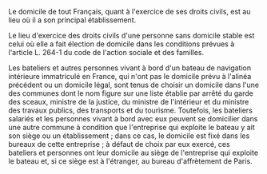 Le domicile de tout Français, quant à l'exercice de ses droits civils, est au lieu où il a son principal établissement.

Le lieu d'exercice des droits civils d'une personne sans domicile stable est celui où elle a fait élection de domicile dans les conditions prévues à l'article L. 264-1 du code de l'action sociale et des familles.

Les bateliers et autres personnes vivant à bord d'un bateau de navigation intérieure immatriculé en France, qui n'ont pas le domicile prévu à l'alinéa précédent ou un domicile légal, sont tenus de choisir un domicile dans l'une des communes dont le nom figure sur une liste établie par arrêté du garde des sceaux, ministre de la justice, du ministre de l'intérieur et du ministre des travaux publics, des transports et du tourisme. Toutefois, les bateliers salariés et les personnes vivant à bord avec eux peuvent se domicilier dans une autre commune à condition que l'entreprise qui exploite le bateau y ait son siège ou un établissement ; dans ce cas, le domicile est fixé dans les bureaux de cette entreprise ; à défaut de choix par eux exercé, ces bateliers et personnes ont leur domicile au siège de l'entreprise qui exploite le bateau et, si ce siège est à l'étranger, au bureau d'affrètement de Paris.
